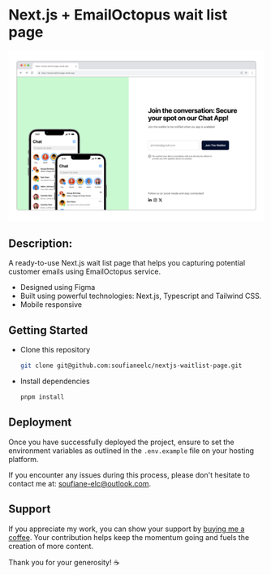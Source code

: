 # Next.js + EmailOctopus wait list page

![Page preview](./preview.png)

## Description:

A ready-to-use Next.js wait list page that helps you capturing potential customer emails using EmailOctopus service.

- Designed using Figma
- Built using powerful technologies: Next.js, Typescript and Tailwind CSS.
- Mobile responsive

## Getting Started

- Clone this repository

  ```bash
  git clone git@github.com:soufianeelc/nextjs-waitlist-page.git
  ```

- Install dependencies
  ```bash
  pnpm install
  ```


## Deployment

Once you have successfully deployed the project, ensure to set the environment variables as outlined in the `.env.example` file on your hosting platform.

If you encounter any issues during this process, please don't hesitate to contact me at: soufiane-elc@outlook.com.

## Support

If you appreciate my work, you can show your support by [buying me a coffee](https://www.buymeacoffee.com/soufianeelc). Your contribution helps keep the momentum going and fuels the creation of more content.

Thank you for your generosity! ☕
